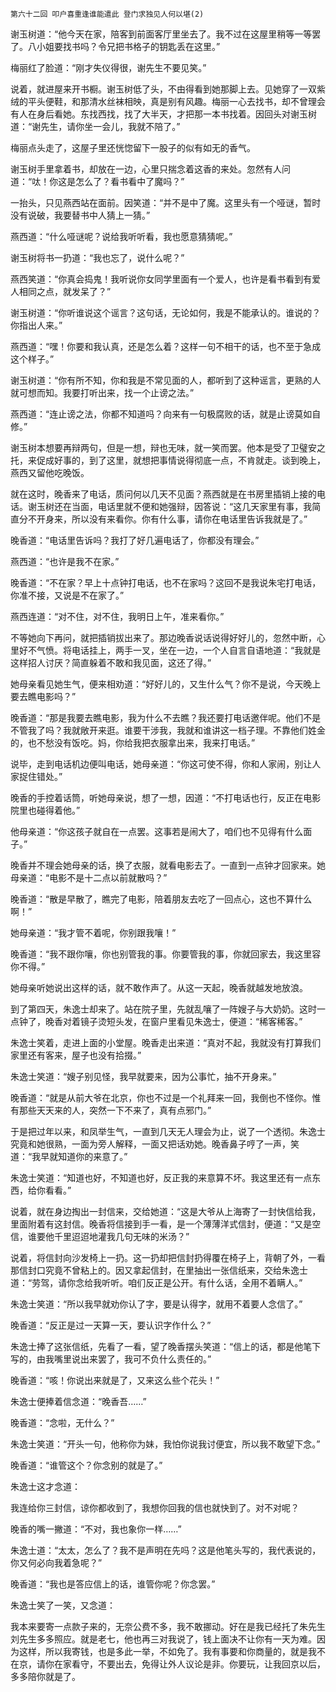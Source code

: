     第六十二回 叩户喜重逢谁能遣此 登门求独见人何以堪(2) 

   谢玉树道：“他今天在家，陪客到前面客厅里坐去了。我不过在这屋里稍等一等罢了。八小姐要找书吗？令兄把书格子的钥匙丢在这里。”

   梅丽红了脸道：“刚才失仪得很，谢先生不要见笑。”

   说着，就进屋来开书橱。谢玉树低了头，不由得看到她那脚上去。见她穿了一双紫绒的平头便鞋，和那清水丝袜相映，真是别有风趣。梅丽一心去找书，却不曾理会有人在身后看她。东找西找，找了大半天，才把那一本书找着。因回头对谢玉树道：“谢先生，请你坐一会儿，我就不陪了。”

   梅丽点头走了，这屋子里还恍惚留下一股子的似有如无的香气。

   谢玉树手里拿着书，却放在一边，心里只揣念着这香的来处。忽然有人问道：“呔！你这是怎么了？看书看中了魔吗？”

   一抬头，只见燕西站在面前。因笑道：“并不是中了魔。这里头有一个哑谜，暂时没有说破，我要替书中人猜上一猜。”

   燕西道：“什么哑谜呢？说给我听听看，我也愿意猜猜呢。”

   谢玉树将书一扔道：“我也忘了，说什么呢？”

   燕西笑道：“你真会捣鬼！我听说你女同学里面有一个爱人，也许是看书看到有爱人相同之点，就发呆了？”

   谢玉树道：“你听谁说这个谣言？这句话，无论如何，我是不能承认的。谁说的？你指出人来。”

   燕西道：“嘿！你要和我认真，还是怎么着？这样一句不相干的话，也不至于急成这个样子。”

   谢玉树道：“你有所不知，你和我是不常见面的人，都听到了这种谣言，更熟的人就可想而知。我要打听出来，找一个止谤之法。”

   燕西道：“连止谤之法，你都不知道吗？向来有一句极腐败的话，就是止谤莫如自修。”

   谢玉树本想要再辩两句，但是一想，辩也无味，就一笑而罢。他本是受了卫璧安之托，来促成好事的，到了这里，就想把事情说得彻底一点，不肯就走。谈到晚上，燕西又留他吃晚饭。

   就在这时，晚香来了电话，质问何以几天不见面？燕西就是在书房里插销上接的电话。谢玉树还在当面，电话里就不便和她强辩，因答说：“这几天家里有事，我简直分不开身来，所以没有来看你。你有什么事，请你在电话里告诉我就是了。”

   晚香道：“电话里告诉吗？我打了好几遍电话了，你都没有理会。”

   燕西道：“也许是我不在家。”

   晚香道：“不在家？早上十点钟打电话，也不在家吗？这回不是我说朱宅打电话，你准不接，又说是不在家了。”

   燕西连道：“对不住，对不住，我明日上午，准来看你。”

   不等她向下再问，就把插销拔出来了。那边晚香说话说得好好儿的，忽然中断，心里好不气愤。将电话挂上，两手一叉，坐在一边，一个人自言自语地道：“我就是这样招人讨厌？简直躲着不敢和我见面，这还了得。”

   她母亲看见她生气，便来相劝道：“好好儿的，又生什么气？你不是说，今天晚上要去瞧电影吗？”

   晚香道：“那是我要去瞧电影，我为什么不去瞧？我还要打电话邀伴呢。他们不是不管我了吗？我就敞开来逛。谁要干涉我，我就和谁讲这一档子理。不靠他们姓金的，也不愁没有饭吃。妈，你给我把衣服拿出来，我来打电话。”

   说毕，走到电话机边便叫电话，她母亲道：“你这可使不得，你和人家闹，别让人家捉住错处。”

   晚香的手控着话筒，听她母亲说，想了一想，因道：“不打电话也行，反正在电影院里也碰得着他。”

   他母亲道：“你这孩子就自在一点罢。这事若是闹大了，咱们也不见得有什么面子。”

   晚香并不理会她母亲的话，换了衣服，就看电影去了。一直到一点钟才回家来。她母亲道：“电影不是十二点以前就散吗？”

   晚香道：“散是早散了，瞧完了电影，陪着朋友去吃了一回点心，这也不算什么啊！”

   她母亲道：“我才管不着呢，你别跟我嚷！”

   晚香道：“我不跟你嚷，你也别管我的事。你要管我的事，你就回家去，我这里容你不得。”

   她母亲听她说出这样的话，就不敢作声了。从这一天起，晚香就越发地放浪。

   到了第四天，朱逸士却来了。站在院子里，先就乱嚷了一阵嫂子与大奶奶。这时一点钟了，晚香对着镜子烫短头发，在窗户里看见朱逸士，便道：“稀客稀客。”

   朱逸士笑着，走进上面的小堂屋。晚香走出来道：“真对不起，我就没有打算我们家里还有客来，屋子也没有拾掇。”

   朱逸士笑道：“嫂子别见怪，我早就要来，因为公事忙，抽不开身来。”

   晚香道：“就是从前大爷在北京，你也不过是一个礼拜来一回，我倒也不怪你。惟有那些天天来的人，突然一下不来了，真有点邪门。”

   于是把过年以来，和凤举生气，一直到几天无人理会为止，说了一个透彻。朱逸士究竟和她很熟，一面为旁人解释，一面又把话劝她。晚香鼻子哼了一声，笑道：“我早就知道你的来意了。”

   朱逸士笑道：“知道也好，不知道也好，反正我的来意算不坏。我这里还有一点东西，给你看看。”

   说着，就在身边掏出一封信来，交给她道：“这是大爷从上海寄了一封快信给我，里面附着有这封信。晚香将信接到手一看，是一个薄薄洋式信封，便道：“又是空信，谁要他千里迢迢地灌我几句无味的米汤？”

   说着，将信封向沙发椅上一扔。这一扔却把信封扔得覆在椅子上，背朝了外，一看那信封口究竟不曾粘上的。因又拿起信封，在里抽出一张信纸来，交给朱逸士道：“劳驾，请你念给我听听。咱们反正是公开。有什么话，全用不着瞒人。”

   朱逸士笑道：“所以我早就劝你认了字，要是认得字，就用不着要人念信了。”

   晚香道：“反正是过一天算一天，要认识字作什么？”

   朱逸士捧了这张信纸，先看了一看，望了晚香摆头笑道：“信上的话，都是他笔下写的，由我嘴里说出来罢了，我可不负什么责任的。”

   晚香道：“咳！你说出来就是了，又来这么些个花头！”

   朱逸士便捧着信念道：“晚香吾……”

   晚香道：“念啦，无什么？”

   朱逸士笑道：“开头一句，他称你为妹，我怕你说我讨便宜，所以我不敢望下念。”

   晚香道：“谁管这个？你念别的就是了。”

   朱逸士这才念道：

   我连给你三封信，谅你都收到了，我想你回我的信也就快到了。对不对呢？

   晚香的嘴一撇道：“不对，我也象你一样……”

   朱逸士道：“太太，怎么了？我不是声明在先吗？这是他笔头写的，我代表说的，你又何必向我着急呢？”

   晚香道：“我也是答应信上的话，谁管你呢？你念罢。”

   朱逸士笑了一笑，又念道：

   我本来要寄一点款子来的，无奈公费不多，我不敢挪动。好在是我已经托了朱先生刘先生多多照应。就是老七，他也再三对我说了，钱上面决不让你有一天为难。因为这样，所以我寄钱，也是多此一举，不如免了。我有事要和你商量的，就是我不在京，请你在家看守，不要出去，免得让外人议论是非。你要玩，让我回京以后，多多陪你就是了。

